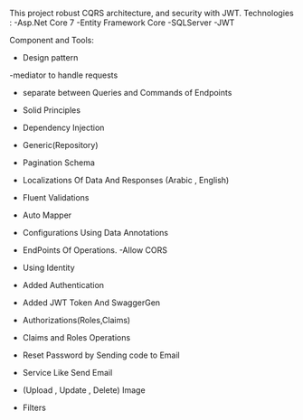 This project robust CQRS architecture,
and security with JWT. 
Technologies :
-Asp.Net Core 7
-Entity Framework Core
-SQLServer
-JWT

Component and Tools:

- Design pattern 

-mediator to handle requests

- separate between Queries and Commands of Endpoints

- Solid Principles 

- Dependency Injection

- Generic(Repository)

- Pagination Schema

- Localizations Of Data And Responses (Arabic , English)

- Fluent Validations

- Auto Mapper

- Configurations Using Data Annotations

- EndPoints Of Operations.   -Allow CORS

- Using Identity

- Added Authentication

- Added JWT Token And SwaggerGen

- Authorizations(Roles,Claims)

- Claims and Roles Operations

- Reset Password by Sending code to Email 

- Service Like Send Email

- (Upload , Update , Delete) Image

- Filters
